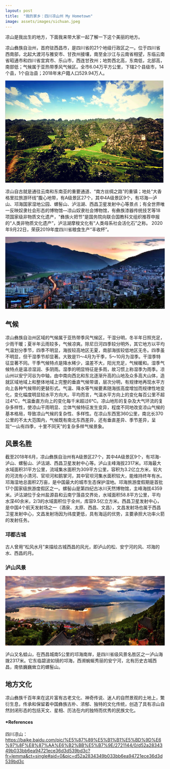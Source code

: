 ```yaml
---
layout: post
title:  "我的家乡：四川凉山州 My Hometown"
image: assets/images/sichuan.jpeg
---
```

凉山是我出生的地方，下面我来带大家一起了解一下这个美丽的地方。

凉山彝族自治州，首府驻西昌市，是四川省的21个地级行政区之一。位于四川省西南部，北起大渡河与雅安市、甘孜州接壤，南至金沙江与云南省相望，东临云南省昭通市和四川省宜宾市、乐山市，西连甘孜州；地势西北高，东南低，北部高，南部低；气候属于亚热带季风气候区。全市6.04万平方公里，下辖2个县级市，14个县，1个自治县；2018年末户籍人口529.94万人。

![ls2.jpg](../assets/images/ls2.jpg)

凉山自古就是通往云南和东南亚的重要通道、“南方丝绸之路”的重镇；地处“大香格里拉旅游环线”腹心地带，有A级景区27个，其中4A级景区9个，有邛海—泸山、邛海国家湿地公园、螺髻山、泸沽湖、西昌卫星发射中心等景点；有全世界唯一反映奴隶社会形态的博物馆—凉山奴隶社会博物馆，有彝族漆器传统技艺等18项国家级非物质文化遗产，“彝族火把节”是国务院向联合国教科文组织推荐申报的“人类非物质文化遗产”，泸沽湖摩梭文化有“人类母系社会活化石”之称。 2020年9月22日，荣获2019年度四川省粮食生产“丰收杯”。

![ls1.png](../assets/images/ls1.png)

## 气候

凉山彝族自治州区域的气候属于亚热带季风气候区，干湿分明，冬半年日照充足，少雨干暖；夏半年云雨较多，气候凉爽。除尼日河四季较分明外，其它地方以平均气温划分季节，四季不明显，海拔较高地区无夏，南部海拔较低地区无冬。四季虽不明显，但干湿季节却显著。大致是11～4月为干季，5～10月为湿季。干湿季特征显著不同。干季气候特点是降水稀少，温差不大，阳光充足，气候暖和。湿季气候特点是温凉湿润、多阴雨。湿季的明显特征是多雨，故习惯上称湿季为雨季。凉山州以安宁河谷为中轴，由中南向西北和东北逐渐升高的山地及众多高大山体，造就区域地域上和整体地域上完整的垂直气候带谱，层次分明，有规律地再现水平方向上各种气候带的更替形式。气温、降水等气候要素随海拔高度增加而规律性地变化，变化幅度明显较水平方向大。平均而言，气温水平方向上的变化每百公里不超过4℃，气温垂直方向上的变化每千米超过6℃。凉山地形的复杂及大气环流的复杂多样性，使凉山干雨明显、立体气候特征发生变异，程度不同地改变凉山气候的基本格局，导致凉山气候的复杂性、多样性。在凉山东西宽360公里，南北长370公里的不太大范围内，气候既有南北东西差异，还有垂直差异、季节差异，呈现“一山有四季，十里不同天”的复杂多样气候景象。

## 风景名胜

截至2018年6月，凉山彝族自治州有A级景区27个，其中4A级景区9个，有邛海-泸山、螺髻山、泸沽湖、西昌卫星发射中心等。泸山主峰海拔2317米。邛海最大水域面积31平方公里，流域集水面积为309平方公里，容积为3.2亿立方米，较大的河流有小清河、官坝河和鹅掌河，其中官坝河集水面积较大，能维持终年有水。邛海湿地总面积2万亩，是中国最大的城市生态保护湿地。邛海旅游度假期是首批17个国家级旅游度假区之一。螺髻山是第四纪古冰川天然博物馆，主峰海拔4359米。泸沽湖位于全州盐源县和云南宁蒗县交界处，水域面积58.8平方公里，平均水深40余米，2/3的水域面积位于全州，库容9.5亿立方米。西昌卫星发射中心，是中国4个航天发射场之一（酒泉、太原、西昌、文昌），文昌发射场也属于西昌卫星发射中心，文昌发射场因为纬度更低，具有海运的优势，主要承担大功率火箭的发射任务。

### 邛都古城

古人曾用“松风水月”来描绘古城西昌的风光，即泸山的松、安宁河的风、邛海的水、西昌的月。

### 泸山风景

![ls3.jpeg](../assets/images/ls3.jpeg)

泸山又名蛙山，在西昌城南5公里的邛海南岸，是四川省级风景名胜区之一泸山海拨2317米。它东临碧波如镜的邛海，西濒蜿蜒秀丽的安宁河，北有历史古城西昌，南依巍巍耸立的螺髻山。

## 地方文化

凉山彝族千百年来在这片富有古老文化、神奇传说、迷人的自然景观的土地上，繁衍生息，传承和保留着中国彝族古朴、浓郁、独特的文化传统，创造了具有凉山自然封闭形态的包括天文、星相、历法在内的独特而优秀的民族文化。

#### *References
四川凉山：https://baike.baidu.com/pic/%E5%87%89%E5%B1%B1%E5%BD%9D%E6%97%8F%E8%87%AA%E6%B2%BB%E5%B7%9E/2721144/0/d52a2834349b033bb6ea94721ece36d3d539bd3c?fr=lemma&ct=single#aid=0&pic=d52a2834349b033bb6ea94721ece36d3d539bd3c 
